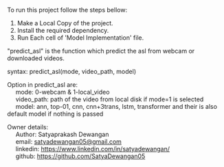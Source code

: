 To run this project follow the steps bellow:

1. Make a Local Copy of the project.
2. Install the required dependency.
3. Run Each cell of 'Model Implementation' file.

"predict_asl" is the function which predict the asl from webcam or downloaded videos.

syntax: predict_asl(mode, video_path, model)

Option in predict_asl are:<br>
&nbsp;&nbsp;&nbsp;&nbsp; mode: 0-webcam & 1-local_video<br>
&nbsp;&nbsp;&nbsp;&nbsp; video_path: path of the video from local disk if mode=1 is selected<br>
&nbsp;&nbsp;&nbsp;&nbsp; model: ann, top-01, cnn, cnn+3trans, lstm, transformer and their is also default model if nothing is passed<br>

Owner details:<br>
&nbsp;&nbsp;&nbsp;&nbsp; Author: Satyaprakash Dewangan<br>
&nbsp;&nbsp;&nbsp;&nbsp; email: satyadewangan05@gmail.com<br>
&nbsp;&nbsp;&nbsp;&nbsp; linkedin: https://www.linkedin.com/in/satyadewangan/<br>
&nbsp;&nbsp;&nbsp;&nbsp; github: https://github.com/SatyaDewangan05<br>
